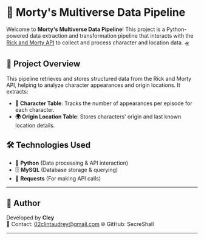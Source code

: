 # 🚀 Morty's Multiverse Data Pipeline

Welcome to **Morty's Multiverse Data Pipeline**! This project is a Python-powered data extraction and transformation pipeline that interacts with the [Rick and Morty API](https://rickandmortyapi.com) to collect and process character and location data. 🛸

## 📌 Project Overview

This pipeline retrieves and stores structured data from the Rick and Morty API, helping to analyze character appearances and origin locations. It extracts:

- **🦸 Character Table**: Tracks the number of appearances per episode for each character.
- **🌍 Origin Location Table**: Stores characters' origin and last known location details.

## 🛠 Technologies Used

- 🐍 **Python** (Data processing & API interaction)
- 🗄 **MySQL** (Database storage & querying)
- 🔗 **Requests** (For making API calls)

---

## 👤 Author
Developed by **Cley**  
📧 Contact: 02clintaudrey@gmail.com 
🌐 GitHub: SecreShall

---

